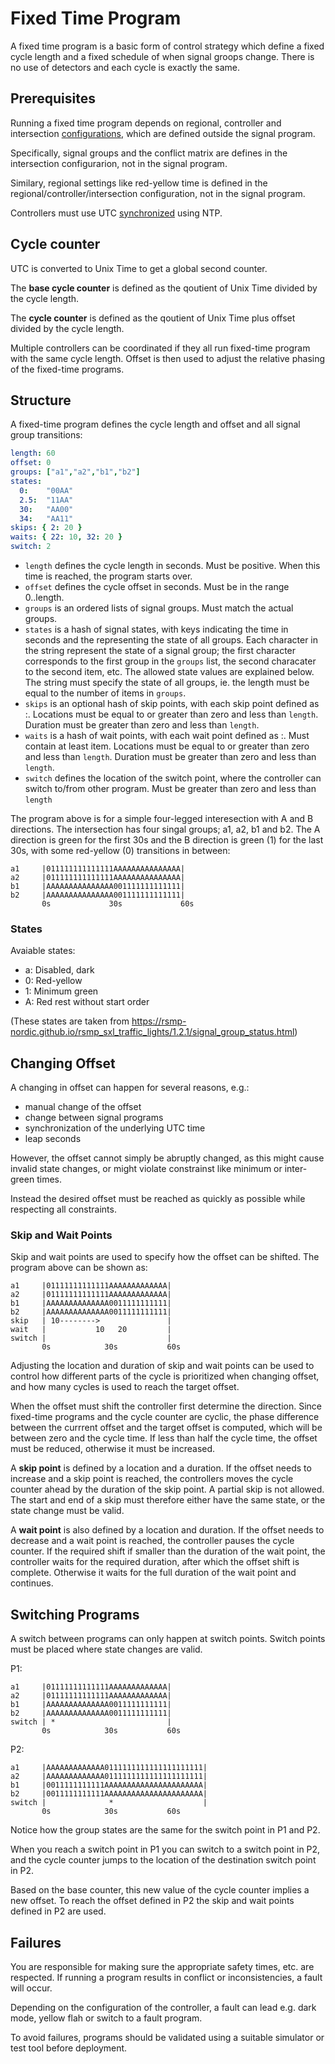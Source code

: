 # Fixed Time Program
A fixed time program is a basic form of control strategy which define a fixed cycle length and a fixed schedule of when signal groops change. There is no use of detectors and each cycle is exactly the same.

## Prerequisites
Running a fixed time program depends on regional, controller and intersection [configurations](configurations.md), which are defined outside the
signal program.

Specifically, signal groups and the conflict matrix are defines in the intersection configurarion, not in the signal program.

Similary, regional settings like red-yellow time is defined in the regional/controller/intersection configuration, not in the signal program.

Controllers must use UTC [synchronized](synchronization.md) using NTP.

## Cycle counter
UTC is converted to Unix Time to get a global second counter.

The **base cycle counter** is defined as the qoutient of Unix Time divided by the cycle length.

The **cycle counter** is defined as the qoutient of Unix Time plus offset divided by the cycle length.

Multiple controllers can be coordinated if they all run fixed-time program with the same cycle length. Offset is then used to adjust the relative phasing of the fixed-time programs.

## Structure
A fixed-time program defines the cycle length and offset and all signal group transitions:

```yaml
length: 60
offset: 0
groups: ["a1","a2","b1","b2"]
states:
  0:    "00AA"
  2.5:  "11AA"
  30:   "AA00"
  34:   "AA11"
skips: { 2: 20 }
waits: { 22: 10, 32: 20 }
switch: 2
```

- `length` defines the cycle length in seconds. Must be positive. When this time is reached, the program starts over.
- `offset` defines the cycle offset in seconds. Must be in the range 0..length.
- `groups` is an ordered lists of signal groups. Must match the actual groups.
- `states` is a hash of signal states, with keys indicating the time in seconds and the representing the state of all groups.
  Each character in the string represent the state of a signal group;
  the first character corresponds to the first group in the `groups` list,
  the second characater to the second item, etc. The allowed state values are explained below.
  The string must specify the state of all groups, ie. the length must be equal to the number of items in `groups`.
- `skips` is an optional hash of skip points, with each skip point defined as <location>:<duration>.
  Locations must be equal to or greater than zero and less than `length`. Duration must be greater than zero and less than `length`.
- `waits` is a hash of wait points, with each wait point defined as <location>:<duration>. Must contain at least item.
  Locations must be equal to or greater than zero and less than `length`. Duration must be greater than zero and less than `length`.
- `switch` defines the location of the switch point, where the controller can switch to/from other program.
  Must be greater than zero and less than `length`

The program above is for a simple four-legged interesection with A and B directions. The intersection has four singal groups; a1, a2, b1 and b2. The A direction is green for the first 30s and the B direction is green (1) for the last 30s, with some red-yellow (0) transitions in between:

```
a1     |011111111111111AAAAAAAAAAAAAAA|
a2     |011111111111111AAAAAAAAAAAAAAA|
b1     |AAAAAAAAAAAAAAA001111111111111|
b2     |AAAAAAAAAAAAAAA001111111111111|
       0s             30s             60s
```

### States
Avaiable states:

- a: Disabled, dark
- 0: Red-yellow
- 1: Minimum green
- A: Red rest without start order

(These states are taken from https://rsmp-nordic.github.io/rsmp_sxl_traffic_lights/1.2.1/signal_group_status.html)


## Changing Offset
A changing in offset can happen for several reasons, e.g.:
- manual change of the offset
- change between signal programs
- synchronization of the underlying UTC time
- leap seconds

However, the offset cannot simply be abruptly changed, as this might cause invalid state changes, or might violate constrainst like minimum or inter-green times.

Instead the desired offset must be reached as quickly as possible while respecting all constraints.

### Skip and Wait Points
Skip and wait points are used to specify how the offset can be shifted. The program above can be shown as:

```
a1     |01111111111111AAAAAAAAAAAAA|
a2     |01111111111111AAAAAAAAAAAAA|
b1     |AAAAAAAAAAAAAA0011111111111|
b2     |AAAAAAAAAAAAAA0011111111111|
skip   | 10-------->               |
wait   |           10   20         |
switch |                           |
       0s            30s           60s
```

Adjusting the location and duration of skip and wait points can be used to control how different parts of the cycle is prioritized when changing offset,
and how many cycles is used to reach the target offset.

When the offset must shift the controller first determine the direction. Since fixed-time programs and the cycle counter are cyclic,
the phase difference between the currrent offset and the target offset is computed, which will be between zero and the cycle time.
If less than half the cycle time, the offset must be reduced, otherwise it must be increased.

A **skip point** is defined by a location and a duration.
If the offset needs to increase and a skip point is reached, the controllers moves the cycle counter ahead by the duration of the skip point.
A partial skip is not allowed. The start and end of a skip must therefore either have the same state, or the state change must be valid.

A **wait point** is also defined by a location and duration.
If the offset needs to decrease and a wait point is reached, the controller pauses the cycle counter. If the required shift if smaller than the duration of the wait point,
the controller waits for the required duration, after which the offset shift is complete. Otherwise it waits for the full duration of the wait point and continues.

## Switching Programs
A switch between programs can only happen at switch points. Switch points must be placed where state changes are valid.

P1:
```
a1     |01111111111111AAAAAAAAAAAAA|
a2     |01111111111111AAAAAAAAAAAAA|
b1     |AAAAAAAAAAAAAA0011111111111|
b2     |AAAAAAAAAAAAAA0011111111111|
switch | *                         |
       0s            30s           60s
```

P2:
```
a1     |AAAAAAAAAAAAA0111111111111111111111|
a2     |AAAAAAAAAAAAA0111111111111111111111|
b1     |0011111111111AAAAAAAAAAAAAAAAAAAAAA|
b2     |0011111111111AAAAAAAAAAAAAAAAAAAAAA|
switch |              *                    |
       0s            30s           60s
```

Notice how the group states are the same for the switch point in P1 and P2.

When you reach a switch point in P1 you can switch to a switch point in P2, and the cycle counter jumps to the location of the destination switch point in P2.

Based on the base counter, this new value of the cycle counter implies a new offset. To reach the offset defined in P2 the skip and wait points defined in P2 are used.

## Failures
You are responsible for making sure the appropriate safety times, etc. are respected.
If running a program results in conflict or inconsistencies, a fault will occur.

Depending on the configuration of the controller, a fault can lead e.g. dark mode, yellow flah or switch to a fault program.

To avoid failures, programs should be validated using a suitable simulator or test tool before deployment.
